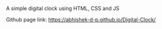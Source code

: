 A simple digital clock using HTML, CSS and JS

Github page link: https://abhishek-d-p.github.io/Digital-Clock/
